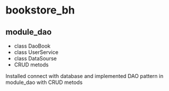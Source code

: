# bookstore_bh

## module_dao

* class DaoBook
* class UserService
* class DataSourse
* CRUD metods

Installed connect with database and implemented DAO pattern in module_dao with CRUD metods
